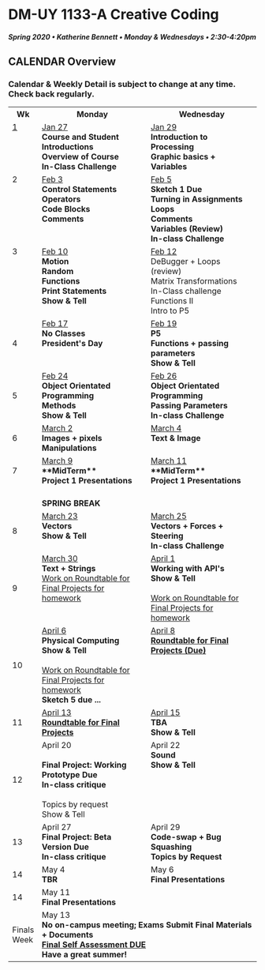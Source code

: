 # DM-UY 1133-A Creative Coding
##### Spring 2020 • Katherine Bennett • Monday & Wednesdays • 2:30-4:20pm 

## CALENDAR Overview
### Calendar & Weekly Detail is subject to change at any time. Check back regularly.

<table>
<tr>
	<th width="4%">Wk</th> 
	<th width="48%">Monday</th> 
	<th width="48%">Wednesday</th> 
</tr>
<tr>
	<td valign="top"><a href="week_1_detail.md">1</a></td>
	<td valign="top"><a href="week_1_detail.md">Jan 27</a><br><strong>Course and Student Introductions<br>Overview of Course<br>In-Class Challenge</strong></td>
	<td valign="top"><a href="week_1_detail.md">Jan 29</a><br><strong>Introduction to Processing <br>Graphic basics + Variables<br></strong></td>
</tr>
<tr>
	<td valign="top"> 2 </td>
	<td valign="top"><a href="week_2_detail.md">Feb 3</a><br><strong>Control Statements<br>Operators<br>Code Blocks<br>Comments</strong></td>
    <td valign="top"><a href="week_2_detail.md">Feb 5</a><br><strong>Sketch 1 Due<br>Turning in Assignments<br>
	Loops<br>
	Comments<br>
	Variables (Review)<br>
	In-class Challenge<br></strong></td>
</tr>
<tr>
	<td valign="top"> 3 </td>
	<td valign="top"><a href="week_3_detail.md">Feb 10</a><br><strong>Motion<br>Random<br>Functions<br>Print Statements<br>
	Show & Tell<br></strong>
	</td>
	<td valign="top"><a href="week_3_detail.md">Feb 12</a><br>DeBugger + Loops (review)<br>
	Matrix Transformations <br>In-Class challenge<br>
	Functions II <br>
	Intro to P5 <br>
	</td>
</tr>

<tr>
	<td>4</td>
	<td valign="top"><a href="week_4_detail.md">Feb 17</a><br><strong>No Classes <br> President's Day</strong>
	</td>
	<td valign="top"><a href="week_4_detail.md">Feb 19</a><br><strong> P5<br>Functions + passing parameters<br>Show & Tell<br></strong>
	</td>
</tr>
<tr>
	<td>5</td>
	<td valign="top"><a href="week_5_detail.md">Feb 24</a><br>	<strong>Object Orientated Programming <br>Methods <br>Show & Tell <br></strong>
	<td valign="top"><a href="week_5_detail.md">Feb 26</a><br>
		<strong>Object Orientated Programming <br>Passing Parameters <br>In-class Challenge <br></strong>
	</td>
</tr>
<tr>
	<td> 6 </td>
	<td valign="top"><a href="week_6_detail.md">March 2</a><br><strong>Images + pixels Manipulations<br></strong></td>
	<td valign="top"><a href="week_6_detail.md">March 4</a><br><strong>Text & Image </strong></td>
</tr>
<tr>
	<td> 7 </td>
	<td valign="top"><a href="week_7_detail.md">March 9</a><br><strong> **MidTerm** <br>Project 1 Presentations <br></strong>
	</td>
	<td valign = "top"> <a href="week_7_detail.md">March 11</a><br><strong>**MidTerm** <br>Project 1 Presentations <br>
	</strong>
	</td>
</tr>
<tr> <td> </td>
	<td valign="top">  <br> <strong> SPRING BREAK </strong> </td>
</tr>
<td>8</td>
	<td valign="top"><a href="week_8_detail.md">March 23</a><br><strong>Vectors <br>Show & Tell <br></strong>	</td>
	<td valign="top"><a href="week_8_detail.md">March 25</a><br><strong>Vectors + Forces + Steering <br>In-class Challenge <br></strong>
	</td>
</tr>
<tr>
	<td> 9 </td>
	<td valign="top"><a href="week_9_detail.md">March 30</a><br><strong>Text + Strings</strong> <br>
		<a href = "RoundTable.md">Work on Roundtable for Final Projects for homework</a> <br>
	</td>
	<td valign="top"><a href="week_9_detail.md">April 1</a><br><strong>Working with API's	<br>Show & Tell <br></strong><br><a href = "RoundTable.md">Work on Roundtable for Final Projects for homework</a> <br>
	</td>
</tr>
<tr>
	<td>10</td>
	<td valign="top"><a href="week_10_detail.md"> April 6</a><br><strong>Physical Computing<br>
	Show & Tell<br></strong> <br><a href = "RoundTable.md">Work on Roundtable for Final Projects for homework</a> <br>
	<strong>Sketch 5 due ...</strong><br>
	</td>
	<td valign="top"><a href="week_10_detail.md">April 8</a><br><strong><a href = "RoundTable.md">Roundtable for Final Projects (Due)	</a> </strong>
	</td>	
</tr>
<tr>
	<td>11</td>
	<td valign="top"><a href="week_11_detail.md">April 13</a><br><strong><a href = "RoundTable.md">Roundtable for Final Projects</a></strong>	
	</td>
	<td valign="top"><a href="week_11_detail.md">April 15</a><br><strong>TBA <br>Show & Tell <br></strong>
	</td>
</tr>
<tr>
	<td>12</td>
	<td valign="top">April 20<br><br> <strong>Final Project: Working Prototype Due <br>
	In-class critique <br></strong><br>Topics by request<br> Show & Tell <br>
	</td>
	<td valign="top">April 22<br><strong>Sound<br>Show & Tell<br></strong>
	</td>
</tr>
<tr>	
	<td>13</td><td valign="top">April 27<br><strong>
	Final Project: Beta Version Due <br>In-class critique <br></strong>	
	</td>
	<td valign="top">April 29<br><strong>
		Code-swap + Bug Squashing <br>
		Topics by Request <br></strong></td>	
</tr>
<tr>	
	<td>14</td><td valign="top">May 4<br><strong>TBR</strong>
	</td>
	<td valign="top">May 6<br><strong>Final Presentations</strong>
	</td>
</tr>
<tr>	
	<td>14</td><td valign="top">May 11<br><strong>Final Presentations</strong>
	</td>
<tr>
	<td>Finals Week</td>
	<td valign="top" colspan="2">May 13<br><strong>No on-campus meeting; Exams Submit Final Materials + Documents <br><a href = "Final_Deliverables.md">Final Self Assessment DUE </a><br>Have a great summer!<br></strong>
	</td>
</tr>
</table>